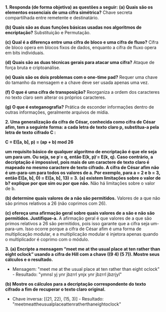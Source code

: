 **1. Responda (de forma objetiva) as questões a seguir:**
**(a) Quais são os elementos essenciais de uma cifra simétrica?**
Chave secreta compartilhada entre remetente e destinatário.

**(b) Quais são as duas funções básicas usadas nos algoritmos de encriptação?**
Substituição e Permutação.

**(c) Qual é a diferença entre uma cifra de bloco e uma cifra de fluxo?**
Cifra de bloco opera em blocos fixos de dados, enquanto a cifra de fluxo opera em bits individuais.

**(d) Quais são as duas técnicas gerais para atacar uma cifra?**
Ataque de força bruta e criptoanálise.

**(e) Quais são os dois problemas com o one-time pad?**
Requer uma chave do tamanho da mensagem e a chave deve ser usada apenas uma vez.

**(f) O que é uma cifra de transposição?**
Reorganiza a ordem dos caracteres no texto claro sem alterar os próprios caracteres.

**(g) O que é esteganografia?**
Prática de esconder informações dentro de outras informações, geralmente arquivos de mídia.

**2. Uma generalização da cifra de César, conhecida como cifra de César afim, tem a seguinte forma: a cada letra de texto claro p, substitua-a pela letra de texto cifrado C :**

**C = E([a, b], p) = (ap + b) mod 26**

**um requisito básico de qualquer algoritmo de encriptação é que ele seja um para um. Ou seja, se p ̸= q, então E(k, p) ̸= E(k, q). Caso contrário, a decriptação é impossível, pois mais de um caractere de texto claro é mapeado no mesmo caractere de texto cifrado. A cifra de César afim não é um-para-um para todos os valores de a. Por exemplo, para a = 2 e b = 3, então E([a, b], 0) = E([a, b], 13) = 3.**
**(a) existem limitações sobre o valor de b? explique por que sim ou por que não.**
Não há limitações sobre o valor de b.

**(b) determine quais valores de a não são permitidos.**
Valores de a que não são primos relativos a 26 (não coprimos com 26).

**(c) ofereça uma afirmação geral sobre quais valores de a são e não são permitidos. Justifique-a.**
A afirmação geral é que valores de a que são primos relativos a 26 são permitidos, pois isso garante que a cifra seja um-para-um. Isso ocorre porque a cifra de César afim é uma forma de multiplicação modular, e a multiplicação modular é injetora apenas quando o multiplicador é coprimo com o módulo.

**3. (a) Encripte a mensagem “meet me at the usual place at ten rather than eight oclock” usando a cifra de Hill com a chave  ((9 4) (5 7)). Mostre seus cálculos e o resultado.**
- Mensagem: "meet me at the usual place at ten rather than eight oclock"
      - Resultado: "ymnsl yj ynr jbzrrl ynjx ynr jbzrrl jbzrjyl"

**(b) Mostre os cálculos para a decriptação correspondente do texto cifrado a fim de recuperar o texto claro original.**
- Chave inversa: [(21, 22), (15, 3)]
      - Resultado: "meetmeattheusualplaceattenratherthaneightoclock"
